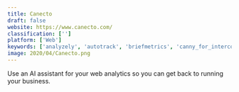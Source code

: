 ```yaml
---
title: Canecto
draft: false 
website: https://www.canecto.com/
classification: ['']
platform: ['Web']
keywords: ['analyzely', 'autotrack', 'briefmetrics', 'canny_for_intercom', 'downtime_monkey', 'eyetato', 'fathom_analytics', 'google_analytics', 'google_analytics_360_suite', 'handsome_stats', 'heap', 'hotjar', 'oviond', 'paveai', 'revere_alerts', 'sidekicks_co.', 'usabilitytools', 'volument', 'woopra', 'xtra.ga', 'heatmap.js']
image: 2020/04/Canecto.png
---
```

Use an AI assistant for your web analytics so you can get back to running your business.